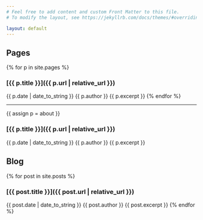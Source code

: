 ```yaml
---
# Feel free to add content and custom Front Matter to this file.
# To modify the layout, see https://jekyllrb.com/docs/themes/#overriding-theme-defaults

layout: default
---
```


## Pages
{% for p in site.pages %}
### [{{ p.title }}]({{ p.url | relative_url }})
{{ p.date | date_to_string }} {{ p.author }}
{{ p.excerpt }}
{% endfor %}

- - - 
{{ assign p = about }}
### [{{ p.title }}]({{ p.url | relative_url }})
{{ p.date | date_to_string }} {{ p.author }}
{{ p.excerpt }}

## Blog
{% for post in site.posts %}
### [{{ post.title }}]({{ post.url | relative_url }})
{{ post.date | date_to_string }} {{ post.author }}
{{ post.excerpt }}
{% endfor %}

